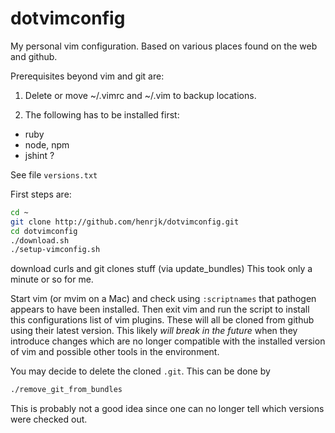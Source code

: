 dotvimconfig
============

My personal vim configuration. Based on various places found on the web and github.

Prerequisites beyond vim and git are:

1. Delete or move ~/.vimrc and ~/.vim to backup locations.

2. The following has to be installed first:

  - ruby
  - node, npm
  - jshint ?

See file `versions.txt`

First steps are:
```bash
cd ~
git clone http://github.com/henrjk/dotvimconfig.git
cd dotvimconfig
./download.sh
./setup-vimconfig.sh
```

download curls and git clones stuff (via update_bundles)
This took only a minute or so for me. 

Start vim (or mvim on a Mac) and check using `:scriptnames` that pathogen appears to have been installed.
Then exit vim and run the script to install this configurations list of vim plugins. These will all be 
cloned from github using their latest version. This likely *will break in the future* when they introduce changes 
which are no longer compatible with the installed version of vim and possible other tools in the environment.

You may decide to delete the cloned `.git`. This can be done by

```bash
./remove_git_from_bundles
```

This is probably not a good idea since one can no longer tell which versions were checked out.
